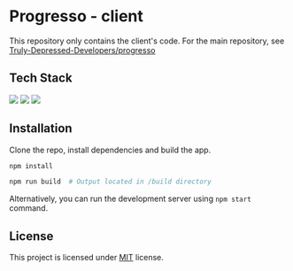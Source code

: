 # Progresso - client

This repository only contains the client's code. For the main repository, see [Truly-Depressed-Developers/progresso](https://github.com/Truly-Depressed-Developers/progresso)

## Tech Stack

<img src="https://img.shields.io/badge/Typescript-3178C6?logo=TypeScript&logoColor=white&style=for-the-badge"/>
<img src="https://img.shields.io/badge/React-20232A?style=for-the-badge&logo=react&logoColor=61DAFB"/>
<img src="https://img.shields.io/badge/MUI-007FFF?style=for-the-badge&logo=mui&logoColor=61DAFB"/>


## Installation

Clone the repo, install dependencies and build the app.

```sh
npm install

npm run build  # Output located in /build directory
```

Alternatively, you can run the development server using `npm start` command.

## License

This project is licensed under [MIT](./LICENSE) license.
